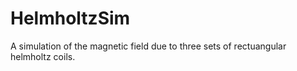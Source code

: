 # HelmholtzSim
A simulation of the magnetic field due to three sets of rectuangular helmholtz coils.
